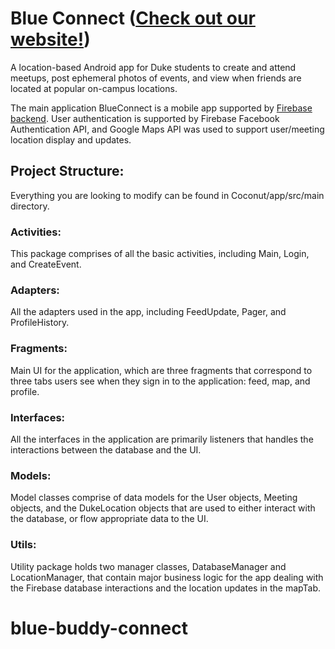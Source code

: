 # Blue Connect ([Check out our website!](https://blue-buddy.squarespace.com/?r=66221890))

A location-based Android app for Duke students to create and attend meetups, post ephemeral photos of events, and view when friends are located at popular on-campus locations.

The main application BlueConnect is a mobile app supported by [Firebase backend](https://firebase.google.com/). User authentication is supported by Firebase Facebook Authentication API, and Google Maps API was used to support user/meeting location display and updates.


## Project Structure:

Everything you are looking to modify can be found in Coconut/app/src/main directory.


###   Activities:

  This package comprises of all the basic activities, including Main, Login, and CreateEvent.

###   Adapters:

  All the adapters used in the app, including FeedUpdate, Pager, and ProfileHistory.

###   Fragments:

  Main UI for the application, which are three fragments that correspond to three tabs users see when they sign in to the application: feed, map, and profile.

###   Interfaces:

  All the interfaces in the application are primarily listeners that handles the interactions between the database and the UI.

###   Models:

  Model classes comprise of data models for the User objects, Meeting objects, and the DukeLocation objects that are used to either interact with the database, or flow appropriate data to the UI.

###   Utils:

  Utility package holds two manager classes, DatabaseManager and LocationManager, that contain major business logic for the app dealing with the Firebase database interactions and the location updates in the mapTab.


# blue-buddy-connect
